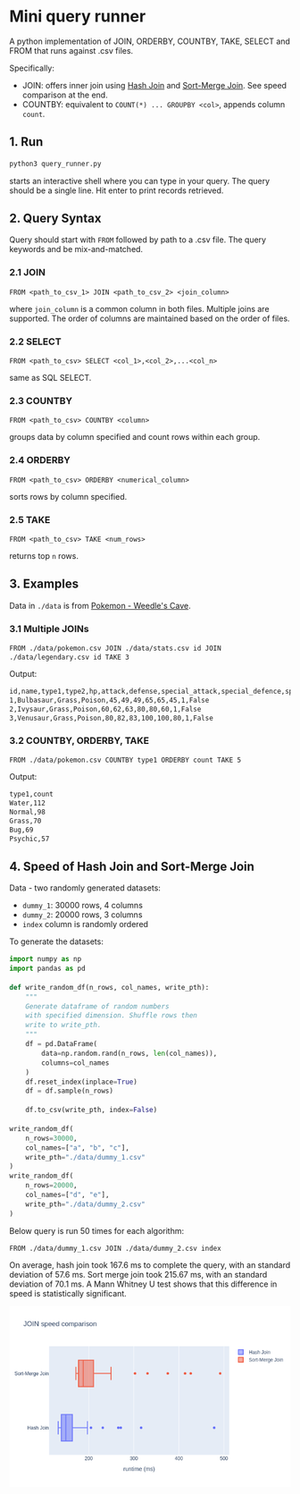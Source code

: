 # Mini query runner

A python implementation of JOIN, ORDERBY, COUNTBY, TAKE, SELECT and FROM that runs against .csv files.

Specifically: 
- JOIN: offers inner join using [Hash Join](https://en.wikipedia.org/wiki/Hash_join#Classic_hash_join) and [Sort-Merge Join](https://www.youtube.com/watch?v=jiWCPJtDE2c). See speed comparison at the end.
- COUNTBY: equivalent to `COUNT(*) ... GROUPBY <col>`, appends column `count`.

## 1. Run

```python
python3 query_runner.py
```
starts an interactive shell where you can type in your query. The query should be a single line. Hit enter to print records retrieved.

## 2. Query Syntax

Query should start with `FROM` followed by path to a .csv file. The query keywords and be mix-and-matched.

### 2.1 JOIN
```
FROM <path_to_csv_1> JOIN <path_to_csv_2> <join_column>
```
where `join_column` is a common column in both files. Multiple joins are supported. The order of columns are maintained based on the order of files.

### 2.2 SELECT
```
FROM <path_to_csv> SELECT <col_1>,<col_2>,...<col_n>
```
same as SQL SELECT.

### 2.3 COUNTBY
```
FROM <path_to_csv> COUNTBY <column>
```
groups data by column specified and count rows within each group.

### 2.4 ORDERBY
```
FROM <path_to_csv> ORDERBY <numerical_column>
```
sorts rows by column specified. 

### 2.5 TAKE

```
FROM <path_to_csv> TAKE <num_rows>
```
returns top `n` rows.

## 3. Examples

Data in `./data` is from [Pokemon - Weedle's Cave](https://www.kaggle.com/terminus7/pokemon-challenge?select=pokemon.csv).


### 3.1 Multiple JOINs
```
FROM ./data/pokemon.csv JOIN ./data/stats.csv id JOIN ./data/legendary.csv id TAKE 3
```
Output:
```
id,name,type1,type2,hp,attack,defense,special_attack,special_defence,speed,generation,is_legendary
1,Bulbasaur,Grass,Poison,45,49,49,65,65,45,1,False
2,Ivysaur,Grass,Poison,60,62,63,80,80,60,1,False
3,Venusaur,Grass,Poison,80,82,83,100,100,80,1,False
```

### 3.2 COUNTBY, ORDERBY, TAKE 
```
FROM ./data/pokemon.csv COUNTBY type1 ORDERBY count TAKE 5
```
Output:
```
type1,count
Water,112
Normal,98
Grass,70
Bug,69
Psychic,57
```


## 4. Speed of Hash Join and Sort-Merge Join

Data - two randomly generated datasets:
- `dummy_1`: 30000 rows, 4 columns
- `dummy_2`: 20000 rows, 3 columns
- `index` column is randomly ordered

To generate the datasets:

```python
import numpy as np
import pandas as pd

def write_random_df(n_rows, col_names, write_pth):
    """
    Generate dataframe of random numbers 
    with specified dimension. Shuffle rows then
    write to write_pth.
    """
    df = pd.DataFrame(
        data=np.random.rand(n_rows, len(col_names)),
        columns=col_names
    )
    df.reset_index(inplace=True)
    df = df.sample(n_rows)

    df.to_csv(write_pth, index=False)

write_random_df(
    n_rows=30000,
    col_names=["a", "b", "c"],
    write_pth="./data/dummy_1.csv"
)
write_random_df(
    n_rows=20000,
    col_names=["d", "e"],
    write_pth="./data/dummy_2.csv"
)
```

Below query is run 50 times for each algorithm:
```
FROM ./data/dummy_1.csv JOIN ./data/dummy_2.csv index
```

On average, hash join took 167.6 ms to complete the query, with an standard deviation of 57.6 ms. Sort merge join took 215.67 ms, with an standard deviation of 70.1 ms. A Mann Whitney U test shows that this difference in speed is statistically significant.

![speed_comparison](hash_join_vs_merge_join.png)
